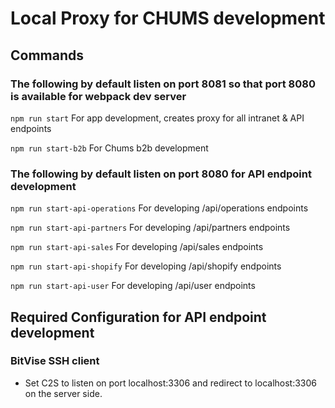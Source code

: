 # Local Proxy for CHUMS development

## Commands
### The following by default listen on port 8081 so that port 8080 is available for webpack dev server
``npm run start`` For app development, creates proxy for all intranet & API endpoints

``npm run start-b2b`` For Chums b2b development

### The following by default listen on port 8080 for API endpoint development
``npm run start-api-operations`` For developing /api/operations endpoints

``npm run start-api-partners`` For developing /api/partners endpoints

``npm run start-api-sales`` For developing /api/sales endpoints

``npm run start-api-shopify`` For developing /api/shopify endpoints

``npm run start-api-user`` For developing /api/user endpoints


## Required Configuration for API endpoint development
### BitVise SSH client
  - Set C2S to listen on port localhost:3306 and redirect to localhost:3306 on the server side. 
